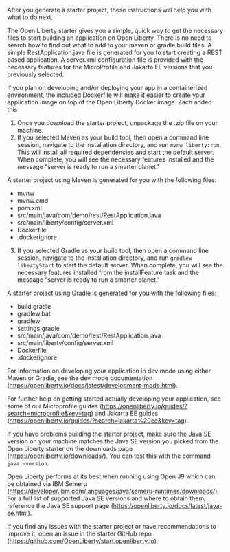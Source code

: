 After you generate a starter project, these instructions will help you with what to do next.

The Open Liberty starter gives you a simple, quick way to get the necessary files to start building
an application on Open Liberty. There is no need to search how to find out what to add to your maven or 
gradle build files. A simple RestApplication.java file is generated for you to start creating a REST 
based application. A server.xml configuration file is provided with the necessary features for the 
MicroProfile and Jakarta EE versions that you previously selected.

If you plan on developing and/or deploying your app in a containerized environment, the included Dockerfile 
will make it easier to create your application image on top of the Open Liberty Docker image.
Zach added this
1) Once you download the starter project, unpackage the .zip file on your machine.
2) If you selected Maven as your build tool, then open a command line session, navigate to the 
   installation directory, and run `mvnw liberty:run`. This will install all required dependencies and 
   start the default server. When complete, you will see the necessary features installed and the message 
   "server is ready to run a smarter planet."

  A starter project using Maven is generated for you with the following files:
  * mvnw
  * mvnw.cmd
  * pom.xml
  * src/main/java/com/demo/rest/RestApplication.java
  * src/main/liberty/config/server.xml
  * Dockerfile
  * .dockerignore

3) If you selected Gradle as your build tool, then open a command line session, navigate to the installation 
   directory, and run `gradlew libertyStart` to start the default server. When complete, you will see the 
   necessary features installed from the installFeature task and the message "server is ready to run a smarter planet."

  A starter project using Gradle is generated for you with the following files:
  * build.gradle
  * gradlew.bat
  * gradlew
  * settings.gradle
  * src/main/java/com/demo/rest/RestApplication.java
  * src/main/liberty/config/server.xml
  * Dockerfile
  * .dockerignore

For information on developing your application in dev mode using either Maven or Gradle, see the dev mode documentation 
(https://openliberty.io/docs/latest/development-mode.html).

For further help on getting started actually developing your application, see some of our Microprofile guides 
(https://openliberty.io/guides/?search=microprofile&key=tag) and Jakarta EE guides 
(https://openliberty.io/guides/?search=jakarta%20ee&key=tag).

If you have problems building the starter project, make sure the Java SE version on your machine matches the Java SE version 
you picked from the Open Liberty starter on the downloads page (https://openliberty.io/downloads/). 
You can test this with the command `java -version`.

Open Liberty performs at its best when running using Open J9 which can be obtained via IBM Semeru 
(https://developer.ibm.com/languages/java/semeru-runtimes/downloads/). For a full list of supported Java SE versions 
and where to obtain them, reference the Java SE support page (https://openliberty.io/docs/latest/java-se.html).

If you find any issues with the starter project or have recommendations to improve it, open an issue in the starter GitHub repo (https://github.com/OpenLiberty/start.openliberty.io).
